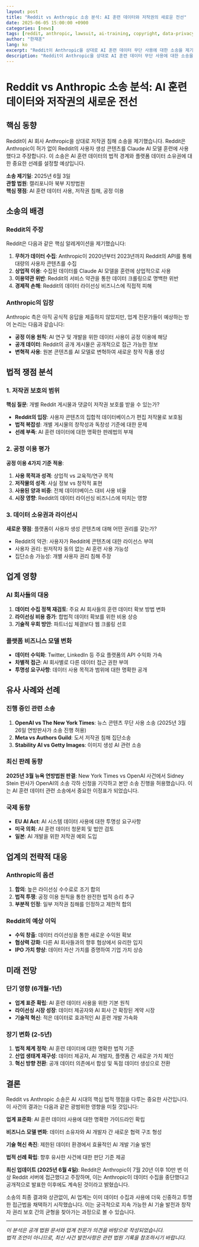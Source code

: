 ```yaml
---
layout: post
title: "Reddit vs Anthropic 소송 분석: AI 훈련 데이터와 저작권의 새로운 전선"
date: 2025-06-05 15:00:00 +0900
categories: [news]
tags: [reddit, anthropic, lawsuit, ai-training, copyright, data-privacy, legal-analysis]
author: "한재훈"
lang: ko
excerpt: "Reddit이 Anthropic을 상대로 AI 훈련 데이터 무단 사용에 대한 소송을 제기했습니다. 이번 AI 업계의 데이터 수집 관행과 저작권 보호 사이의 갈등을 다루는 중요한 사건을 제거한 사안입니다."
description: "Reddit이 Anthropic을 상대로 AI 훈련 데이터 무단 사용에 대한 소송을 제기했습니다. 이번 AI 업계의 데이터 수집 관행과 저작권 보호 사이의 갈등을 다루는 중요한 사건을 제거한 사안입니다."
---
```


# Reddit vs Anthropic 소송 분석: AI 훈련 데이터와 저작권의 새로운 전선

## 핵심 동향

Reddit이 AI 회사 Anthropic을 상대로 저작권 침해 소송을 제기했습니다. Reddit은 Anthropic이 허가 없이 Reddit의 사용자 생성 콘텐츠를 Claude AI 모델 훈련에 사용했다고 주장합니다. 이 소송은 AI 훈련 데이터의 법적 경계와 플랫폼 데이터 소유권에 대한 중요한 선례를 설정할 예상입니다.

**소송 제기일**: 2025년 6월 3일  
**관할 법원**: 캘리포니아 북부 지방법원  
**핵심 쟁점**: AI 훈련 데이터 사용, 저작권 침해, 공정 이용

<!--more-->

## 소송의 배경

### Reddit의 주장
Reddit은 다음과 같은 핵심 알레게이션을 제기했습니다:

1. **무허가 데이터 수집**: Anthropic이 2020년부터 2023년까지 Reddit의 API를 통해 대량의 사용자 콘텐츠를 수집
2. **상업적 이용**: 수집된 데이터를 Claude AI 모델을 훈련에 상업적으로 사용
3. **이용약관 위반**: Reddit의 서비스 약관을 통한 데이터 크롤링으로 명백한 위반
4. **경제적 손해**: Reddit의 데이터 라이선싱 비즈니스에 직접적 피해

### Anthropic의 입장
Anthropic 측은 아직 공식적 응답을 제출하지 않았지만, 업계 전문가들이 예상하는 방어 논리는 다음과 같습니다:

- **공정 이용 원칙**: AI 연구 및 개발을 위한 데이터 사용이 공정 이용에 해당
- **공개 데이터**: Reddit의 공개 게시물은 공개적으로 접근 가능한 정보
- **변혁적 사용**: 원본 콘텐츠를 AI 모델로 변혁하여 새로운 창작 작품 생성

## 법적 쟁점 분석

### 1. 저작권 보호의 범위
**핵심 질문**: 개별 Reddit 게시물과 댓글이 저작권 보호를 받을 수 있는가?

- **Reddit의 입장**: 사용자 콘텐츠의 집합적 데이터베이스가 편집 저작물로 보호됨
- **법적 복잡성**: 개별 게시물의 창작성과 독창성 기준에 대한 문제
- **선례 부족**: AI 훈련 데이터에 대한 명확한 판례법의 부재

### 2. 공정 이용 평가
**공정 이용 4가지 기준 적용**:

1. **사용 목적과 성격**: 상업적 vs 교육적/연구 목적
2. **저작물의 성격**: 사실 정보 vs 창작적 표현
3. **사용된 양과 비중**: 전체 데이터베이스 대비 사용 비율
4. **시장 영향**: Reddit의 데이터 라이선싱 비즈니스에 미치는 영향

### 3. 데이터 소유권과 라이선시
**새로운 쟁점**: 플랫폼이 사용자 생성 콘텐츠에 대해 어떤 권리를 갖는가?

- Reddit의 약관: 사용자가 Reddit에 콘텐츠에 대한 라이선스 부여
- 사용자 권리: 원저작자 동의 없는 AI 훈련 사용 가능성
- 집단소송 가능성: 개별 사용자 권리 침해 주장

## 업계 영향

### AI 회사들의 대응
1. **데이터 수집 정책 재검토**: 주요 AI 회사들의 훈련 데이터 확보 방법 변화
2. **라이선싱 비용 증가**: 합법적 데이터 확보를 위한 비용 상승
3. **기술적 우회 방안**: 파트너십 체결보다 웹 크롤링 선호

### 플랫폼 비즈니스 모델 변화
- **데이터 수익화**: Twitter, LinkedIn 등 주요 플랫폼의 API 수익화 가속
- **차별적 접근**: AI 회사별로 다른 데이터 접근 권한 부여
- **투명성 요구사항**: 데이터 사용 목적과 범위에 대한 명확한 공개

## 유사 사례와 선례

### 진행 중인 관련 소송
1. **OpenAI vs The New York Times**: 뉴스 콘텐츠 무단 사용 소송 (2025년 3월 26일 연방판사가 소송 진행 허용)
2. **Meta vs Authors Guild**: 도서 저작권 침해 집단소송
3. **Stability AI vs Getty Images**: 이미지 생성 AI 관련 소송

### 최신 판례 동향
**2025년 3월 뉴욕 연방법원 판결**: New York Times vs OpenAI 사건에서 Sidney Stein 판사가 OpenAI의 소송 각하 신청을 기각하고 본안 소송 진행을 허용했습니다. 이는 AI 훈련 데이터 관련 소송에서 중요한 이정표가 되었습니다.

### 국제 동향
- **EU AI Act**: AI 시스템 데이터 사용에 대한 투명성 요구사항
- **미국 의회**: AI 훈련 데이터 청문회 및 법안 검토
- **일본**: AI 개발을 위한 저작권 예외 도입

## 업계의 전략적 대응

### Anthropic의 옵션
1. **합의**: 높은 라이선싱 수수료로 조기 합의
2. **법적 투쟁**: 공정 이용 원칙을 통한 완전한 법적 승리 추구
3. **부분적 인정**: 일부 저작권 침해를 인정하고 제한적 합의

### Reddit의 예상 이익
- **수익 창출**: 데이터 라이선싱을 통한 새로운 수익원 확보
- **협상력 강화**: 다른 AI 회사들과의 향후 협상에서 유리한 입지
- **IPO 가치 향상**: 데이터 자산 가치를 증명하여 기업 가치 상승

## 미래 전망

### 단기 영향 (6개월-1년)
- **업계 표준 확립**: AI 훈련 데이터 사용을 위한 기본 원칙
- **라이선싱 시장 성장**: 데이터 제공자와 AI 회사 간 확장된 계약 시장
- **기술적 혁신**: 적은 데이터로 효과적인 AI 훈련 개발 가속화

### 장기 변화 (2-5년)
1. **법적 체계 정착**: AI 훈련 데이터에 대한 명확한 법적 기준
2. **산업 생태계 재구성**: 데이터 제공자, AI 개발자, 플랫폼 간 새로운 가치 체인
3. **혁신 방향 전환**: 공개 데이터 의존에서 합성 및 독점 데이터 생성으로 전환

## 결론

Reddit vs Anthropic 소송은 AI 시대의 핵심 법적 쟁점을 다루는 중요한 사건입니다. 이 사건의 결과는 다음과 같은 광범위한 영향을 미칠 것입니다:

**업계 표준화**: AI 훈련 데이터 사용에 대한 명확한 가이드라인 확립

**비즈니스 모델 변화**: 데이터 소유자와 AI 개발자 간 새로운 협력 구조 형성

**기술 혁신 촉진**: 제한된 데이터 환경에서 효율적인 AI 개발 기술 발전

**법적 선례 확립**: 향후 유사한 사건에 대한 판단 기준 제공

**최신 업데이트 (2025년 6월 4일)**: Reddit은 Anthropic이 7월 20년 이후 10만 번 이상 Reddit 서버에 접근했다고 주장하며, 이는 Anthropic이 데이터 수집을 중단했다고 공개적으로 발표한 이후에도 계속된 것이라고 밝혔습니다.

소송의 최종 결과와 상관없이, AI 업계는 이미 데이터 수집과 사용에 더욱 신중하고 투명한 접근법을 채택하기 시작했습니다. 이는 궁극적으로 지속 가능한 AI 기술 발전과 창작자 권리 보호 간의 균형을 찾아가는 과정으로 볼 수 있습니다.

---

*이 분석은 공개 법원 문서와 업계 전문가 의견을 바탕으로 작성되었습니다.*  
*법적 조언이 아니므로, 최신 사건 발전사항은 관련 법원 기록을 참조하시기 바랍니다.*
